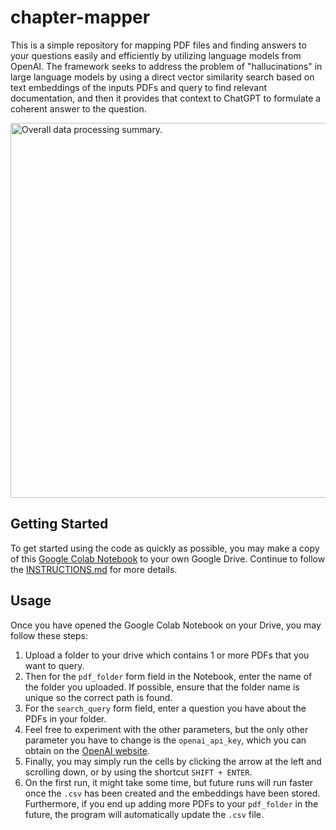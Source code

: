 # chapter-mapper

This is a simple repository for mapping PDF files and finding answers to your questions easily and efficiently by utilizing language models from OpenAI. The framework seeks to address the problem of "hallucinations" in large language models by using a direct vector similarity search based on text embeddings of the inputs PDFs and query to find relevant documentation, and then it provides that context to ChatGPT to formulate a coherent answer to the question.

<img src="https://cdn.discordapp.com/attachments/1092808829592424509/1098106157840744558/image_from_clipboard.png" width="600" alt="Overall data processing summary.">

## Getting Started

To get started using the code as quickly as possible, you may make a copy of this [Google Colab Notebook](https://drive.google.com/file/d/1RtL9slEv5mUIGpBLjlUMJc9hOBfE8mPX/view?usp=share_link) to your own Google Drive. Continue to follow the [INSTRUCTIONS.md](https://github.com/malekinho8/chapter-mapper/blob/main/INSTRUCTIONS.md) for more details. 

## Usage

Once you have opened the Google Colab Notebook on your Drive, you may follow these steps:

1. Upload a folder to your drive which contains 1 or more PDFs that you want to query. 
1. Then for the `pdf_folder` form field in the Notebook, enter the name of the folder you uploaded. If possible, ensure that the folder name is unique so the correct path is found. 
1. For the `search_query` form field, enter a question you have about the PDFs in your folder.
1. Feel free to experiment with the other parameters, but the only other parameter you have to change is the `openai_api_key`, which you can obtain on the [OpenAI website](https://www.google.com/url?sa=t&rct=j&q=&esrc=s&source=web&cd=&cad=rja&uact=8&ved=2ahUKEwi8trW-srX-AhWXF1kFHTEjBIgQFnoECBUQAQ&url=https%3A%2F%2Fplatform.openai.com%2Faccount%2Fapi-keys&usg=AOvVaw0Uus1Ol-tJ8dIGLAPRllHE).
1. Finally, you may simply run the cells by clicking the arrow at the left and scrolling down, or by using the shortcut `SHIFT + ENTER`.
1. On the first run, it might take some time, but future runs will run faster once the `.csv` has been created and the embeddings have been stored. Furthermore, if you end up adding more PDFs to your `pdf_folder` in the future, the program will automatically update the `.csv` file.
